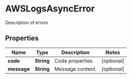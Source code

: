 # AWSLogsAsyncError

Description of errors.

## Properties

| Name        | Type       | Description      | Notes      |
| ----------- | ---------- | ---------------- | ---------- |
| **code**    | **String** | Code properties  | [optional] |
| **message** | **String** | Message content. | [optional] |

